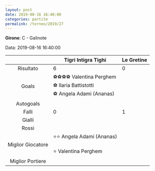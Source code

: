 ```yaml
---
layout: post
date: 2019-08-16 16:40:00
categories: partite
permalink: /torneo/2019/27
---
```

**Girone**: C - Galinote

Data: 2019-08-16 16:40:00

| | Tigri Intigra Tighi | Le Gretine |
|:-----:|-----|-----|
Risultato|6|0
Goals|⚽⚽⚽⚽ Valentina Perghem<br/>⚽ Ilaria Battistotti<br/>⚽ Angela Adami (Ananas)|
Autogoals||
Falli|0|1
Gialli||
Rossi||
Miglior Giocatore|⭐⭐ Angela Adami (Ananas)<br/><br/>⭐ Valentina Perghem<br/>|
Miglior Portiere||